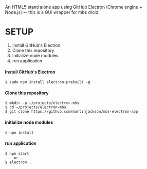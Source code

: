 
An HTML5 stand alone app using GitHub Electron (Chrome engine + Node.js) -- this is a GUI wrapper for mbs droid

# SETUP

1. Install GitHub's Electron
2. Clone this repository
3. initialize node modules
4. run application

#### Install GitHub's Electron
```Shell
$ sudo npm install electron-prebuilt -g
```
#### Clone this repository
```Shell
$ mkdir -p ~/projects/electron-mbs
$ cd ~/projects/electron-mbs
$ git clone https://github.com/martinjackson/mbs-electron-app
```
#### initialize node modules
```Shell
$ npm install
```
#### run application
```Shell
$ npm start
--- or ---
$ electron .
```
